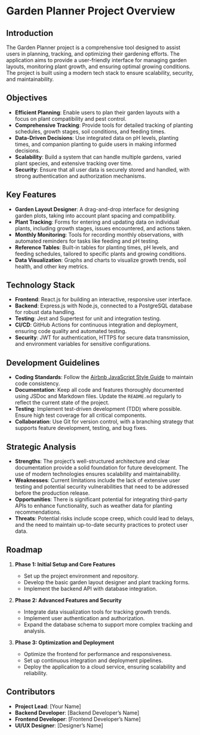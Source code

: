 # Garden Planner Project Overview

## Introduction

The Garden Planner project is a comprehensive tool designed to assist users in planning, tracking, and optimizing their gardening efforts. The application aims to provide a user-friendly interface for managing garden layouts, monitoring plant growth, and ensuring optimal growing conditions. The project is built using a modern tech stack to ensure scalability, security, and maintainability.

## Objectives

- **Efficient Planning**: Enable users to plan their garden layouts with a focus on plant compatibility and pest control.
- **Comprehensive Tracking**: Provide tools for detailed tracking of planting schedules, growth stages, soil conditions, and feeding times.
- **Data-Driven Decisions**: Use integrated data on pH levels, planting times, and companion planting to guide users in making informed decisions.
- **Scalability**: Build a system that can handle multiple gardens, varied plant species, and extensive tracking over time.
- **Security**: Ensure that all user data is securely stored and handled, with strong authentication and authorization mechanisms.

## Key Features

- **Garden Layout Designer**: A drag-and-drop interface for designing garden plots, taking into account plant spacing and compatibility.
- **Plant Tracking**: Forms for entering and updating data on individual plants, including growth stages, issues encountered, and actions taken.
- **Monthly Monitoring**: Tools for recording monthly observations, with automated reminders for tasks like feeding and pH testing.
- **Reference Tables**: Built-in tables for planting times, pH levels, and feeding schedules, tailored to specific plants and growing conditions.
- **Data Visualization**: Graphs and charts to visualize growth trends, soil health, and other key metrics.

## Technology Stack

- **Frontend**: React.js for building an interactive, responsive user interface.
- **Backend**: Express.js with Node.js, connected to a PostgreSQL database for robust data handling.
- **Testing**: Jest and Supertest for unit and integration testing.
- **CI/CD**: GitHub Actions for continuous integration and deployment, ensuring code quality and automated testing.
- **Security**: JWT for authentication, HTTPS for secure data transmission, and environment variables for sensitive configurations.

## Development Guidelines

- **Coding Standards**: Follow the [Airbnb JavaScript Style Guide](https://github.com/airbnb/javascript) to maintain code consistency.
- **Documentation**: Keep all code and features thoroughly documented using JSDoc and Markdown files. Update the `README.md` regularly to reflect the current state of the project.
- **Testing**: Implement test-driven development (TDD) where possible. Ensure high test coverage for all critical components.
- **Collaboration**: Use Git for version control, with a branching strategy that supports feature development, testing, and bug fixes.

## Strategic Analysis

- **Strengths**: The project’s well-structured architecture and clear documentation provide a solid foundation for future development. The use of modern technologies ensures scalability and maintainability.
- **Weaknesses**: Current limitations include the lack of extensive user testing and potential security vulnerabilities that need to be addressed before the production release.
- **Opportunities**: There is significant potential for integrating third-party APIs to enhance functionality, such as weather data for planting recommendations.
- **Threats**: Potential risks include scope creep, which could lead to delays, and the need to maintain up-to-date security practices to protect user data.

## Roadmap

1. **Phase 1: Initial Setup and Core Features**
   - Set up the project environment and repository.
   - Develop the basic garden layout designer and plant tracking forms.
   - Implement the backend API with database integration.

2. **Phase 2: Advanced Features and Security**
   - Integrate data visualization tools for tracking growth trends.
   - Implement user authentication and authorization.
   - Expand the database schema to support more complex tracking and analysis.

3. **Phase 3: Optimization and Deployment**
   - Optimize the frontend for performance and responsiveness.
   - Set up continuous integration and deployment pipelines.
   - Deploy the application to a cloud service, ensuring scalability and reliability.

## Contributors

- **Project Lead**: [Your Name]
- **Backend Developer**: [Backend Developer’s Name]
- **Frontend Developer**: [Frontend Developer’s Name]
- **UI/UX Designer**: [Designer’s Name]
